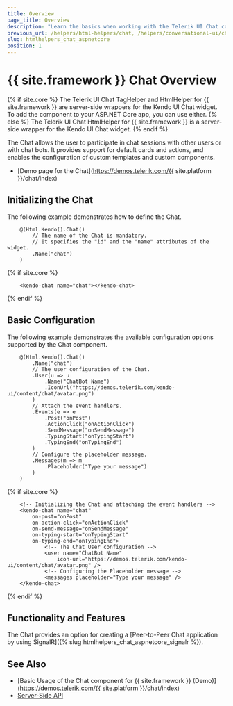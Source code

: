 ```yaml
---
title: Overview
page_title: Overview
description: "Learn the basics when working with the Telerik UI Chat component for {{ site.framework }}."
previous_url: /helpers/html-helpers/chat, /helpers/conversational-ui/chat/overview
slug: htmlhelpers_chat_aspnetcore
position: 1
---
```


# {{ site.framework }} Chat Overview

{% if site.core %}
The Telerik UI Chat TagHelper and HtmlHelper for {{ site.framework }} are server-side wrappers for the Kendo UI Chat widget. To add the component to your ASP.NET Core app, you can use either.
{% else %}
The Telerik UI Chat HtmlHelper for {{ site.framework }} is a server-side wrapper for the Kendo UI Chat widget.
{% endif %}

The Chat allows the user to participate in chat sessions with other users or with chat bots. It provides support for default cards and actions, and enables the configuration of custom templates and custom components.

* [Demo page for the Chat](https://demos.telerik.com/{{ site.platform }}/chat/index)

## Initializing the Chat

The following example demonstrates how to define the Chat.

```HtmlHelper
    @(Html.Kendo().Chat()
        // The name of the Chat is mandatory.
        // It specifies the "id" and the "name" attributes of the widget.
        .Name("chat")
    )
```
{% if site.core %}
```TagHelper
    <kendo-chat name="chat"></kendo-chat>
```
{% endif %}

## Basic Configuration

The following example demonstrates the available configuration options supported by the Chat component.

```HtmlHelper
    @(Html.Kendo().Chat()
        .Name("chat")
        // The user configuration of the Chat.
        .User(u => u
            .Name("ChatBot Name")
            .IconUrl("https://demos.telerik.com/kendo-ui/content/chat/avatar.png")
        )
        // Attach the event handlers.
        .Events(e => e
            .Post("onPost")
            .ActionClick("onActionClick")
            .SendMessage("onSendMessage")
            .TypingStart("onTypingStart")
            .TypingEnd("onTypingEnd")
        )
        // Configure the placeholder message.
        .Messages(m => m
            .Placeholder("Type your message")
        )
    )
```
{% if site.core %}
```TagHelper
    <!-- Initializing the Chat and attaching the event handlers -->
    <kendo-chat name="chat"
        on-post="onPost"
        on-action-click="onActionClick"
        on-send-message="onSendMessage"
        on-typing-start="onTypingStart"
        on-typing-end="onTypingEnd">
            <!-- The Chat User configuration -->
            <user name="ChatBot Name"
                icon-url="https://demos.telerik.com/kendo-ui/content/chat/avatar.png" />
            <!-- Configuring the Placeholder message -->
            <messages placeholder="Type your message" />
    </kendo-chat>
```
{% endif %}

## Functionality and Features

The Chat provides an option for creating a [Peer-to-Peer Chat application by using SignalR]({% slug htmlhelpers_chat_aspnetcore_signalr %}).   

## See Also

* [Basic Usage of the Chat component for {{ site.framework }} (Demo)](https://demos.telerik.com/{{ site.platform }}/chat/index)
* [Server-Side API](/api/chat)
